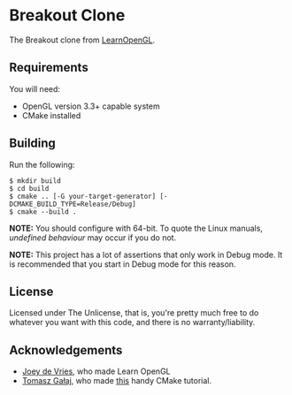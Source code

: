 # Breakout Clone
The Breakout clone from [LearnOpenGL](https://learnopengl.com/In-Practice/2D-Game/Breakout).

## Requirements
You will need:
- OpenGL version 3.3+ capable system
- CMake installed

## Building
Run the following:
```
$ mkdir build
$ cd build
$ cmake .. [-G your-target-generator] [-DCMAKE_BUILD_TYPE=Release/Debug]
$ cmake --build .
```
__NOTE:__ You should configure with 64-bit. To quote the Linux manuals, _undefined behaviour_ may occur if you do not.

__NOTE:__ This project has a lot of assertions that only work in Debug mode. It is recommended that you start in Debug mode for this reason.

## License
Licensed under The Unlicense, that is, you're pretty much free to do whatever you want with this code, and there is no warranty/liability.

## Acknowledgements
- [Joey de Vries](https://github.com/JoeyDeVries), who made Learn OpenGL
- [Tomasz Gałaj](https://github.com/Shot511), who made [this](https://shot511.github.io/2018-05-29-how-to-setup-opengl-project-with-cmake/) handy CMake tutorial.
